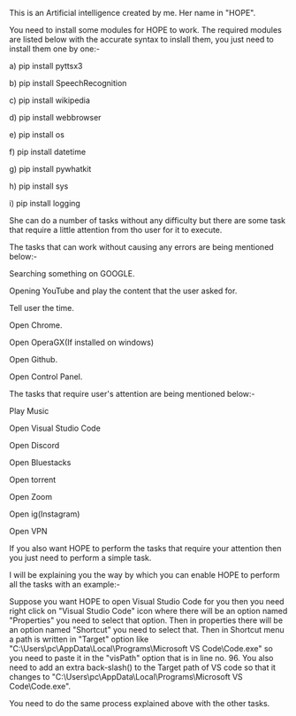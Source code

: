 This is an Artificial intelligence created by me. Her name in "HOPE".

You need to install some modules for HOPE to work. The required modules are listed below with the accurate syntax to inslall them, you just need to install them one by one:-

a) pip install pyttsx3

b) pip install SpeechRecognition

c) pip install wikipedia

d) pip install webbrowser

e) pip install os

f) pip install datetime

g) pip install pywhatkit

h) pip install sys

i) pip install logging

She can do a number of tasks without any difficulty but there are some task that require a little attention from tho user for it to execute. 

The tasks that can work without causing any errors are being mentioned below:-

Searching something on GOOGLE.

Opening YouTube and play the content that the user asked for.

Tell user the time.

Open Chrome.

Open OperaGX(If installed on windows)

Open Github.

Open Control Panel.

The tasks that require user's attention are being mentioned below:-

Play Music

Open Visual Studio Code

Open Discord

Open Bluestacks

Open torrent

Open Zoom

Open ig(Instagram)

Open VPN

If you also want HOPE to perform the tasks that require your attention then you just need to perform a simple task. 

I will be explaining you the way by which you can enable HOPE to perform all the tasks with an example:- 

Suppose you want HOPE to open Visual Studio Code for you then you need right click on "Visual Studio Code" icon where there will be an option named "Properties" you need to select that option. Then in properties there will be an option named "Shortcut" you need to select that. Then in Shortcut menu a path is written in "Target" option like "C:\Users\pc\AppData\Local\Programs\Microsoft VS Code\Code.exe" so you need to paste it in the "visPath" option that is in line no. 96. You also need to add an extra back-slash(\) to the Target path of VS code so that it changes to "C:\\Users\\pc\\AppData\\Local\\Programs\\Microsoft VS Code\\Code.exe".

You need to do the same process explained above with the other tasks.